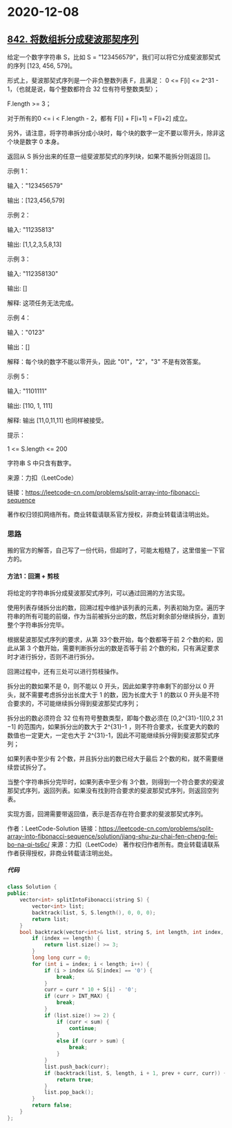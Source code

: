 # 2020-12-08

## [842. 将数组拆分成斐波那契序列](https://leetcode-cn.com/problems/split-array-into-fibonacci-sequence/)



给定一个数字字符串 S，比如 S = "123456579"，我们可以将它分成斐波那契式的序列 [123, 456, 579]。

形式上，斐波那契式序列是一个非负整数列表 F，且满足：
0 <= F[i] <= 2^31 - 1，（也就是说，每个整数都符合 32 位有符号整数类型）；

F.length >= 3；

对于所有的0 <= i < F.length - 2，都有 F[i] + F[i+1] = F[i+2] 成立。

另外，请注意，将字符串拆分成小块时，每个块的数字一定不要以零开头，除非这个块是数字 0 本身。

返回从 S 拆分出来的任意一组斐波那契式的序列块，如果不能拆分则返回 []。

 

示例 1：

输入："123456579"

输出：[123,456,579]

示例 2：

输入: "11235813"

输出: [1,1,2,3,5,8,13]

示例 3：

输入: "112358130"

输出: []

解释: 这项任务无法完成。

示例 4：

输入："0123"

输出：[]

解释：每个块的数字不能以零开头，因此 "01"，"2"，"3" 不是有效答案。

示例 5：

输入: "1101111"

输出: [110, 1, 111]

解释: 输出 [11,0,11,11] 也同样被接受。

提示：

1 <= S.length <= 200

字符串 S 中只含有数字。

来源：力扣（LeetCode）

链接：https://leetcode-cn.com/problems/split-array-into-fibonacci-sequence

著作权归领扣网络所有。商业转载请联系官方授权，非商业转载请注明出处。



### 思路

搬的官方的解答，自己写了一份代码，但超时了，可能太粗糙了，这里借鉴一下官方的。

#### 方法1：回溯 + 剪枝



将给定的字符串拆分成斐波那契式序列，可以通过回溯的方法实现。

使用列表存储拆分出的数，回溯过程中维护该列表的元素，列表初始为空。遍历字符串的所有可能的前缀，作为当前被拆分出的数，然后对剩余部分继续拆分，直到整个字符串拆分完毕。

根据斐波那契式序列的要求，从第 33个数开始，每个数都等于前 2 个数的和，因此从第 3 个数开始，需要判断拆分出的数是否等于前 2个数的和，只有满足要求时才进行拆分，否则不进行拆分。

回溯过程中，还有三处可以进行剪枝操作。

拆分出的数如果不是 0，则不能以 0 开头，因此如果字符串剩下的部分以 0 开头，就不需要考虑拆分出长度大于 1 的数，因为长度大于 1 的数以 0 开头是不符合要求的，不可能继续拆分得到斐波那契式序列；

拆分出的数必须符合 32 位有符号整数类型，即每个数必须在 \[0,2^{31}-1][0,2 31 −1] 的范围内，如果拆分出的数大于 2^{31}-1
，则不符合要求，长度更大的数的数值也一定更大，一定也大于 2^{31}-1，因此不可能继续拆分得到斐波那契式序列；

如果列表中至少有 2个数，并且拆分出的数已经大于最后 2个数的和，就不需要继续尝试拆分了。

当整个字符串拆分完毕时，如果列表中至少有 3个数，则得到一个符合要求的斐波那契式序列，返回列表。如果没有找到符合要求的斐波那契式序列，则返回空列表。

实现方面，回溯需要带返回值，表示是否存在符合要求的斐波那契式序列。

作者：LeetCode-Solution
链接：https://leetcode-cn.com/problems/split-array-into-fibonacci-sequence/solution/jiang-shu-zu-chai-fen-cheng-fei-bo-na-qi-ts6c/
来源：力扣（LeetCode）
著作权归作者所有。商业转载请联系作者获得授权，非商业转载请注明出处。



##### 代码



```cpp
class Solution {
public:
    vector<int> splitIntoFibonacci(string S) {
        vector<int> list;
        backtrack(list, S, S.length(), 0, 0, 0);
        return list;
    }
    bool backtrack(vector<int>& list, string S, int length, int index, long long sum, int prev) {
        if (index == length) {
            return list.size() >= 3;
        }
        long long curr = 0;
        for (int i = index; i < length; i++) {
            if (i > index && S[index] == '0') {
                break;
            }
            curr = curr * 10 + S[i] - '0';
            if (curr > INT_MAX) {
                break;
            }
            if (list.size() >= 2) {
                if (curr < sum) {
                    continue;
                }
                else if (curr > sum) {
                    break;
                }
            }
            list.push_back(curr);
            if (backtrack(list, S, length, i + 1, prev + curr, curr)) {
                return true;
            }
            list.pop_back();
        }
        return false;
    }
};
```

